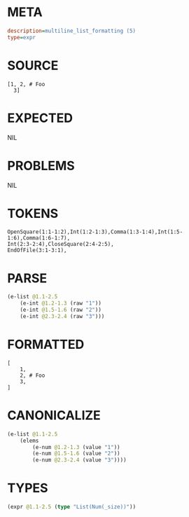 # META
~~~ini
description=multiline_list_formatting (5)
type=expr
~~~
# SOURCE
~~~roc
[1, 2, # Foo
  3]
~~~
# EXPECTED
NIL
# PROBLEMS
NIL
# TOKENS
~~~zig
OpenSquare(1:1-1:2),Int(1:2-1:3),Comma(1:3-1:4),Int(1:5-1:6),Comma(1:6-1:7),
Int(2:3-2:4),CloseSquare(2:4-2:5),
EndOfFile(3:1-3:1),
~~~
# PARSE
~~~clojure
(e-list @1.1-2.5
	(e-int @1.2-1.3 (raw "1"))
	(e-int @1.5-1.6 (raw "2"))
	(e-int @2.3-2.4 (raw "3")))
~~~
# FORMATTED
~~~roc
[
	1,
	2, # Foo
	3,
]
~~~
# CANONICALIZE
~~~clojure
(e-list @1.1-2.5
	(elems
		(e-num @1.2-1.3 (value "1"))
		(e-num @1.5-1.6 (value "2"))
		(e-num @2.3-2.4 (value "3"))))
~~~
# TYPES
~~~clojure
(expr @1.1-2.5 (type "List(Num(_size))"))
~~~
